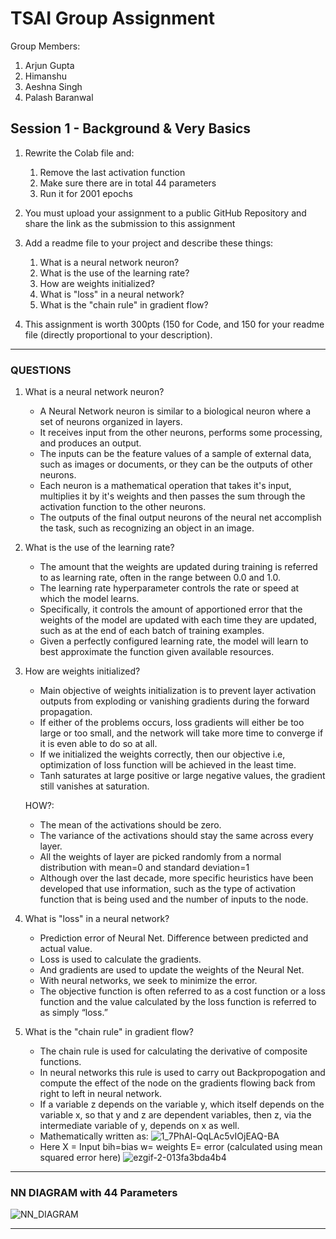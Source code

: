 # TSAI Group Assignment

Group Members:

1. Arjun Gupta
2. Himanshu
3. Aeshna Singh
4. Palash Baranwal

## Session 1 - Background & Very Basics

1. Rewrite the Colab file and:

   1. Remove the last activation function
   2. Make sure there are in total 44 parameters
   3. Run it for 2001 epochs

2. You must upload your assignment to a public GitHub Repository and share the link as the submission to this assignment

3. Add a readme file to your project and describe these things:

   1. What is a neural network neuron?
   2. What is the use of the learning rate?
   3. How are weights initialized?
   4. What is "loss" in a neural network?
   5. What is the "chain rule" in gradient flow?

4. This assignment is worth 300pts (150 for Code, and 150 for your readme file (directly proportional to your description).

---

### QUESTIONS

1. What is a neural network neuron?

   - A Neural Network neuron is similar to a biological neuron where a set of neurons organized in layers.
   - It receives input from the other neurons, performs some processing, and produces an output.
   - The inputs can be the feature values of a sample of external data, such as images or documents, or they can be the outputs of other neurons.
   - Each neuron is a mathematical operation that takes it's input, multiplies it by it's weights and then passes the sum through the activation function to the other neurons.
   - The outputs of the final output neurons of the neural net accomplish the task, such as recognizing an object in an image.

2. What is the use of the learning rate?

   - The amount that the weights are updated during training is referred to as learning rate, often in the range between 0.0 and 1.0.
   - The learning rate hyperparameter controls the rate or speed at which the model learns.
   - Specifically, it controls the amount of apportioned error that the weights of the model are updated with each time they are updated, such as at the end of each batch of training examples.
   - Given a perfectly configured learning rate, the model will learn to best approximate the function given available resources.

3. How are weights initialized?

   - Main objective of weights initialization is to prevent layer activation outputs from exploding or vanishing gradients during the forward propagation.
   - If either of the problems occurs, loss gradients will either be too large or too small, and the network will take more time to converge if it is even able to do so at all.
   - If we initialized the weights correctly, then our objective i.e, optimization of loss function will be achieved in the least time.
   - Tanh saturates at large positive or large negative values, the gradient still vanishes at saturation.

   HOW?:

   - The mean of the activations should be zero.
   - The variance of the activations should stay the same across every layer.
   - All the weights of layer are picked randomly from a normal distribution with mean=0 and standard deviation=1
   - Although over the last decade, more specific heuristics have been developed that use information, such as the type of activation function that is being used and the number of inputs to the node.

4. What is "loss" in a neural network?

   - Prediction error of Neural Net. Difference between predicted and actual value.
   - Loss is used to calculate the gradients.
   - And gradients are used to update the weights of the Neural Net.
   - With neural networks, we seek to minimize the error.
   - The objective function is often referred to as a cost function or a loss function and the value calculated by the loss function is referred to as simply “loss.”

5. What is the "chain rule" in gradient flow?

   - The chain rule is used for calculating the derivative of composite functions.
   - In neural networks this rule is used to carry out Backpropogation and compute the effect of the node on the gradients flowing back from right to left in neural network.
   - If a variable z depends on the variable y, which itself depends on the variable x, so that y and z are dependent variables, then z, via the intermediate variable of y, depends on x as well.
   - Mathematically written as:
     ![1_7PhAl-QqLAc5vIOjEAQ-BA](https://user-images.githubusercontent.com/15984084/133920504-de544d1e-aa09-4f01-868b-6f24f63ab893.png)
   - Here X = Input bih=bias w= weights E= error (calculated using mean squared error here)
     ![ezgif-2-013fa3bda4b4](https://user-images.githubusercontent.com/42990724/134621996-43fd3ebf-fe9b-4327-a7d3-3af44abbfeb0.gif)

---

### NN DIAGRAM with 44 Parameters

![NN_DIAGRAM](https://user-images.githubusercontent.com/15984084/133919297-33185e1e-07b1-4f68-8e7a-61b629bb426d.jpg)

---
